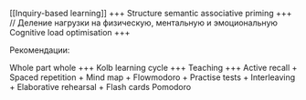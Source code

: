 [[Inquiry-based learning]] +++
Structure semantic associative priming +++
// Деление нагрузки на физическую, ментальную и эмоциональную
Cognitive load optimisation +++

Рекомендации:

Whole part whole +++
Kolb learning cycle +++
Teaching +++
Active recall +
Spaced repetition +
Mind map +
Flowmodoro +
Practise tests +
Interleaving +
Elaborative rehearsal +
Flash cards
Pomodoro









